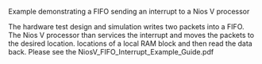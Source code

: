 Example demonstrating a FIFO sending an interrupt to a Nios V processor

The hardware test design and simulation writes two packets into a FIFO. The Nios V processor than services the interrupt and moves the 
packets to the desired location. locations of a local RAM block and then read the data back. Please see the NiosV_FIFO_Interrupt_Example_Guide.pdf
